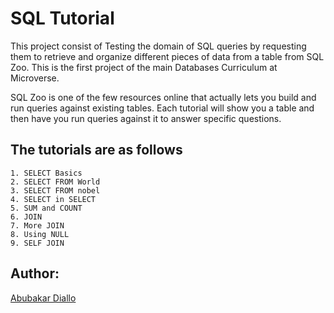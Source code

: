 # SQL Tutorial
This project consist of Testing the domain of SQL queries by requesting them to retrieve and organize different pieces of data from a table from SQL Zoo. This is the first project of the main Databases Curriculum at Microverse.

SQL Zoo is one of the few resources online that actually lets you build and run queries against existing tables. Each tutorial will show you a table and then have you run queries against it to answer specific questions.

## The tutorials are as follows

```
1. SELECT Basics
2. SELECT FROM World
3. SELECT FROM nobel
4. SELECT in SELECT
5. SUM and COUNT
6. JOIN
7. More JOIN
8. Using NULL
9. SELF JOIN
```
## Author:
[Abubakar Diallo](https://github.com/abruzy)
